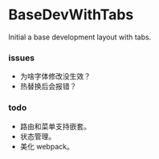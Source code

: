 # BaseDevWithTabs

Initial a base development layout with tabs.

### issues

- 为啥字体修改没生效？
- 热替换后会报错？

### todo

- 路由和菜单支持嵌套。
- 状态管理。
- 美化 webpack。
